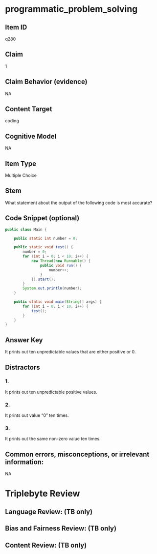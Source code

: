 # programmatic_problem_solving

## Item ID
q280

## Claim
1

## Claim Behavior (evidence)
NA

## Content Target
coding

## Cognitive Model
NA

## Item Type
Multiple Choice

## Stem
What statement about the output of the following code is most accurate?

## Code Snippet (optional)
```java
public class Main {

    public static int number = 0;

    public static void test() {
        number = 0;       
        for (int i = 0; i < 10; i++) {
            new Thread(new Runnable() {
                public void run() {
                    number++;
                }
            }).start();
        }
        System.out.println(number);
    }

    public static void main(String[] args) {
        for (int i = 0; i < 10; i++) {
            test();
        }
    }
}
```

## Answer Key
It prints out ten unpredictable values that are either positive or 0.

## Distractors

### 1.
It prints out ten unpredictable positive values.

### 2.
It prints out value “0” ten times.

### 3.
It prints out the same non-zero value ten times.

## Common errors, misconceptions, or irrelevant information:
NA

# Triplebyte Review


## Language Review: (TB only)


## Bias and Fairness Review: (TB only)


## Content Review: (TB only)

